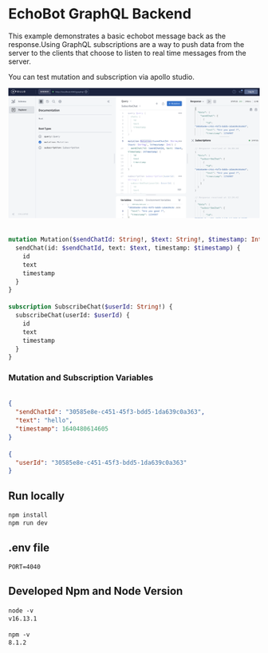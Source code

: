# EchoBot GraphQL Backend

This example demonstrates a basic echobot message back as the response.Using GraphQL subscriptions are a way to push data from the server to the clients that choose to listen to real time messages from the server. 

You can test mutation and subscription via apollo studio.

![img](apollo-studio.png)

```graphql

mutation Mutation($sendChatId: String!, $text: String!, $timestamp: Int!) {
  sendChat(id: $sendChatId, text: $text, timestamp: $timestamp) {
    id
    text
    timestamp
  }
}

subscription SubscribeChat($userId: String!) {
  subscribeChat(userId: $userId) {
    id
    text
    timestamp
  }
}

```
### Mutation and Subscription Variables

```json

{
  "sendChatId": "30585e8e-c451-45f3-bdd5-1da639c0a363",
  "text": "hello",
  "timestamp": 1640480614605
}

{
  "userId": "30585e8e-c451-45f3-bdd5-1da639c0a363"
}


```
## Run locally

```shell
npm install
npm run dev
```

## .env file

```shell
PORT=4040
```
## Developed Npm and Node Version
```
node -v
v16.13.1

npm -v
8.1.2
```

